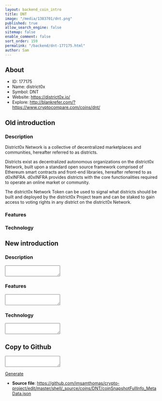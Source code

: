 ```yaml
---
layout: backend_coin_intro
title: DNT
image: "/media/1383701/dnt.png"
published: true
allow_search_engine: false
sitemap: false
enable_comment: false
sort_order: 159
permalink: "/backend/dnt-177175.html"
author: Sam
---
```


## About

- ID: 177175
- Name: district0x
- Symbol: DNT
- Website: https://district0x.io/
- Explore: http://blankrefer.com/?https://www.cryptocompare.com/coins/dnt/


## Old introduction

### Description

<p>District0x Network is a collective of decentralized marketplaces and communities, hereafter referred to as districts.</p><p>Districts exist as decentralized autonomous organizations on the district0x Network, built upon a standard open source framework comprised of Ethereum smart contracts and front-end libraries, hereafter referred to as d0xINFRA. d0xINFRA provides districts with the core functionalities required to operate an online market or community.</p><p>The district0x Network Token can be used to signal what districts should be built and deployed by the district0x Project team and can be staked to gain access to voting rights in any district on the district0x Network.</p>

### Features


### Technology




## New introduction


### Description
<textarea id="meta_description" name="description"></textarea>

### Features
<textarea id="meta_features" name="features"></textarea>

### Technology
<textarea id="meta_technology" name="technology"></textarea>


## Copy to Github

<textarea id="coinsnapshotfullinfo_metadata"></textarea>

<a href="#gen" onclick="generateMetaDatJson()">Generate</a>

- **Source file**: <a href="https://github.com/imsamthomas/crypto-project/edit/master/shell/_source/coins/DNT/coinSnapshotFullInfo_MetaData.json">https://github.com/imsamthomas/crypto-project/edit/master/shell/_source/coins/DNT/coinSnapshotFullInfo_MetaData.json</a>

